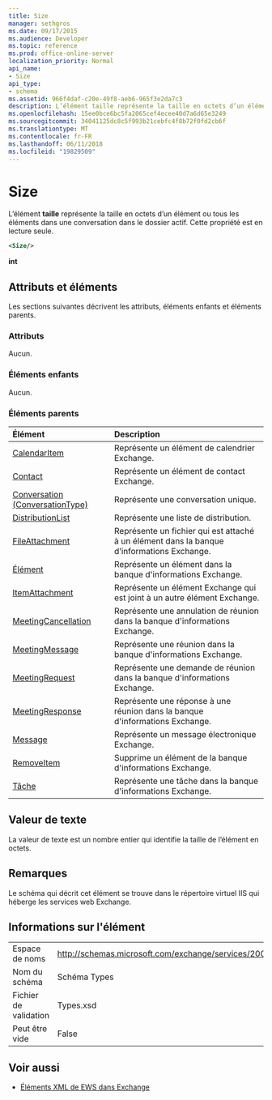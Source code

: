 ```yaml
---
title: Size
manager: sethgros
ms.date: 09/17/2015
ms.audience: Developer
ms.topic: reference
ms.prod: office-online-server
localization_priority: Normal
api_name:
- Size
api_type:
- schema
ms.assetid: 966f4daf-c20e-49f8-aeb6-965f3e2da7c3
description: L’élément taille représente la taille en octets d’un élément ou tous les éléments dans une conversation dans le dossier actif. Cette propriété est en lecture seule.
ms.openlocfilehash: 15ee0bce6bc5fa2065cef4ecee40d7a6d65e3249
ms.sourcegitcommit: 34041125dc8c5f993b21cebfc4f8b72f0fd2cb6f
ms.translationtype: MT
ms.contentlocale: fr-FR
ms.lasthandoff: 06/11/2018
ms.locfileid: "19829509"
---
```

# <a name="size"></a>Size

L’élément **taille** représente la taille en octets d’un élément ou tous les éléments dans une conversation dans le dossier actif. Cette propriété est en lecture seule. 
  
```XML
<Size/>
```

 **int**
## <a name="attributes-and-elements"></a>Attributs et éléments

Les sections suivantes décrivent les attributs, éléments enfants et éléments parents.
  
### <a name="attributes"></a>Attributs

Aucun.
  
### <a name="child-elements"></a>Éléments enfants

Aucun.
  
### <a name="parent-elements"></a>Éléments parents

|**Élément**|**Description**|
|:-----|:-----|
|[CalendarItem](calendaritem.md) <br/> |Représente un élément de calendrier Exchange.  <br/> |
|[Contact](contact.md) <br/> |Représente un élément de contact Exchange.  <br/> |
|[Conversation (ConversationType)](conversation-conversationtype.md) <br/> |Représente une conversation unique.  <br/> |
|[DistributionList](distributionlist.md) <br/> |Représente une liste de distribution.  <br/> |
|[FileAttachment](fileattachment.md) <br/> |Représente un fichier qui est attaché à un élément dans la banque d’informations Exchange.  <br/> |
|[Élément](item.md) <br/> |Représente un élément dans la banque d'informations Exchange.  <br/> |
|[ItemAttachment](itemattachment.md) <br/> |Représente un élément Exchange qui est joint à un autre élément Exchange.  <br/> |
|[MeetingCancellation](meetingcancellation.md) <br/> |Représente une annulation de réunion dans la banque d'informations Exchange.  <br/> |
|[MeetingMessage](meetingmessage.md) <br/> |Représente une réunion dans la banque d'informations Exchange.  <br/> |
|[MeetingRequest](meetingrequest.md) <br/> |Représente une demande de réunion dans la banque d'informations Exchange.  <br/> |
|[MeetingResponse](meetingresponse.md) <br/> |Représente une réponse à une réunion dans la banque d'informations Exchange.  <br/> |
|[Message](message-ex15websvcsotherref.md) <br/> |Représente un message électronique Exchange.  <br/> |
|[RemoveItem](removeitem.md) <br/> |Supprime un élément de la banque d'informations Exchange.  <br/> |
|[Tâche](task.md) <br/> |Représente une tâche dans la banque d'informations Exchange.  <br/> |
   
## <a name="text-value"></a>Valeur de texte

La valeur de texte est un nombre entier qui identifie la taille de l’élément en octets.
  
## <a name="remarks"></a>Remarques

Le schéma qui décrit cet élément se trouve dans le répertoire virtuel IIS qui héberge les services web Exchange.
  
## <a name="element-information"></a>Informations sur l'élément

|||
|:-----|:-----|
|Espace de noms  <br/> |http://schemas.microsoft.com/exchange/services/2006/types  <br/> |
|Nom du schéma  <br/> |Schéma Types  <br/> |
|Fichier de validation  <br/> |Types.xsd  <br/> |
|Peut être vide  <br/> |False  <br/> |
   
## <a name="see-also"></a>Voir aussi



- [Éléments XML de EWS dans Exchange](ews-xml-elements-in-exchange.md)

